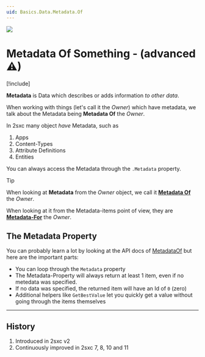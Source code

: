 ```yaml
---
uid: Basics.Data.Metadata.Of
---
```


<img src="~/assets/features/metadata.svg" class="feature">

# Metadata Of Something - (advanced ⚠)

[!include[](~/basics/stack/_shared-float-summary.md)]
<style>.context-box-summary .data-all { visibility: visible; } </style>

**Metadata** is Data which describes or adds information _to other data_. 

When working with things (let's call it the _Owner_) which have metadata, we talk about the Metadata being **Metadata Of** the _Owner_. 

In 2sxc many object _have_ Metadata, such as

1. Apps
1. Content-Types
1. Attribute Definitions
1. Entities

You can always access the Metadata through the `.Metadata` property. 

> [!TIP]
> When looking at **Metadata** from the _Owner_ object, we call it **[Metadata Of](xref:Basics.Data.Metadata.For)** the _Owner_. 
> 
> When looking at it from the Metadata-items point of view, they are **[Metadata-For](xref:Basics.Data.Metadata.For)** the _Owner_.

## The Metadata Property

You can probably learn a lot by looking at the API docs of [MetadataOf](xref:ToSic.Eav.Metadata.IMetadataOf) but here are the important parts:

* You can loop through the `Metadata` property
* The Metadata-Property will always return at least 1 item, even if no metedata was specified. 
* If no data was specified, the returned item will have an Id of `0` (zero)
* Additional helpers like `GetBestValue` let you quickly get a value without going through the items themselves


---

## History

1. Introduced in 2sxc v2
1. Continuously improved in 2sxc 7, 8, 10 and 11